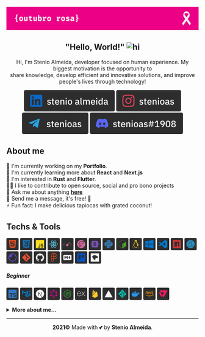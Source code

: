 <p align="center"><img src="https://raw.githubusercontent.com/stenioas/stenioas/main/etc/assets/social-cover-compact.png" alt="Cover" /></p>

<h2 align="center"><strong>"Hello, World!"</strong> <img src="https://user-images.githubusercontent.com/1303154/88677602-1635ba80-d120-11ea-84d8-d263ba5fc3c0.gif" width="24px" alt="hi"></h1>

<p align="center">Hi, I'm Stenio Almeida, developer focused on human experience. My biggest motivation is the opportunity to<br/>share knowledge, develop efficient and innovative solutions, and improve people's lives through technology!</p>

<div align="center">

<a href="https://www.linkedin.com/in/stenioas/"><img src="./etc/assets/linkedinwithlabel.svg" alt="Linkedin username" /></a>
<a href="https://www.instagram.com/stenioas/"><img src="./etc/assets/instagramwithlabel.svg" alt="Instagram username" /></a>
<a href="https://t.me/stenioas/"><img src="./etc/assets/telegramwithlabel.svg" alt="Telegram username" /></a>
<a href="#"><img src="./etc/assets/discordwithlabel.svg" alt="Discord username" /></a>

</div>

<h2><strong>About me</strong></h2>

💼 I'm currently working on my **Portfolio**.<br>
🌱 I'm currently learning more about **React** and **Next.js**<br/>
🧐 I'm interested in **Rust** and **Flutter**.<br/>
🤝🏼 I like to contribute to open source, social and pro bono projects<br/>
💬 Ask me about anything [**here**](https://t.me/stenioas/)<br/>
💌 Send me a message, it's free! 🤗<br/>
⚡ Fun fact: I make delicious tapiocas with grated coconut!

<h2><strong>Techs & Tools</strong></h2>

<img src="./etc/assets/html5.svg" title="HTML5" width="32" height="32" alt="Html5" /> <img src="./etc/assets/css3.svg" title="CSS3" width="32" height="32" alt="CSS3" /> <img src="./etc/assets/javascript.svg" title="JavaScript" width="32" height="32" alt="Javascript" /> <img src="./etc/assets/react.svg" title="React" width="32" height="32" alt="React" /> <img src="./etc/assets/styled-components.svg" title="Styled Components" width="32" height="32" alt="Styled Components" /> <img src="./etc/assets/scss.svg" title="SCSS" width="32" height="32" alt="SCSS" /> <img src="./etc/assets/bootstrap.svg" title="Bootstrap" width="32" height="32" alt="Bootstrap" /> <img src="./etc/assets/python.svg" title="Python" width="32" height="32" alt="Python" /> <img src="./etc/assets/bashscript.svg" title="Bash Script" width="32" height="32" alt="Bash Script" /> <img src="./etc/assets/linux.svg" title="Linux" width="32" height="32" alt="Linux" /> <img src="./etc/assets/windows.svg" title="Windows" width="32" height="32" alt="Windows" /> <img src="./etc/assets/vscode.svg" title="Visual Studio Code" width="32" height="32" alt="Visual Studio Code" /> <img src="./etc/assets/npm.svg" title="NPM" width="32" height="32" alt="NPM" /> <img src="./etc/assets/yarn.svg" title="Yarn" width="32" height="32" alt="Yarn" /> <img src="./etc/assets/insomnia.svg" title="Insomnia" width="32" height="32" alt="Insomnia" /> <img src="./etc/assets/git.svg" title="Git" width="32" height="32" alt="Git" /> <img src="./etc/assets/github.svg" title="Github" width="32" height="32" alt="Github" /> <img src="./etc/assets/figma.svg" title="Figma" width="32" height="32" alt="Figma" /> <img src="./etc/assets/markdown.svg" title="Markdown" width="32" height="32" alt="Markdown" /> <img src="./etc/assets/trello.svg" title="Trello" width="32" height="32" alt="Trello" /> <img src="./etc/assets/mdnwebdocs.svg" title="MDN Web Docs" width="32" height="32" alt="MDN Web Docs" />

<h5><strong>Beginner</strong></h5>

<img src="./etc/assets/typescript.svg" title="TypeScript" width="32" height="32" alt="Typescript" /> <img src="./etc/assets/material-ui.svg" title="Material UI" width="32" height="32" alt="Material UI" /> <img src="./etc/assets/next.svg" title="Next" width="32" height="32" alt="Next" /> <img src="./etc/assets/graphql.svg" title="GraphQL" width="32" height="32" alt="GraphQL" /> <img src="./etc/assets/node.svg" title="Node" width="32" height="32" alt="Node" /> <img src="./etc/assets/express.svg" title="Express" width="32" height="32" alt="Express" /> <img src="./etc/assets/firebase.svg" title="Firebase" width="32" height="32" alt="Firebase" /> <img src="./etc/assets/vercel.svg" title="Vercel" width="32" height="32" alt="Vercel" /> <img src="./etc/assets/netlify.svg" title="Netlify" width="32" height="32" alt="Netlify" /> <img src="./etc/assets/docker.svg" title="Docker" width="32" height="32" alt="Docker" /> <img src="./etc/assets/aws.svg" title="Amazon Web Services" width="32" height="32" alt="Amazon Web Services" /> <img src="./etc/assets/vtex.svg" title="VTEX" width="32" height="32" alt="VTEX" />

<details>
<summary><strong>More about me...</strong></summary>
<br/>

<img src="https://img.shields.io/github/followers/stenioas.svg?style=social&label=Followers&maxAge=2592000" alt="Github followers" /><br />

<div>
<img src="https://github-readme-stats.vercel.app/api?username=stenioas&count_private=true&show_icons=true&theme=react" alt="Github Stats" height="180em"/> <img src="https://github-readme-stats.vercel.app/api/top-langs/?username=stenioas&layout=compact&theme=react&langs_count=8" alt="Top langs" height="180em"/>
</div>

</details>

---

<p align="center"><strong>2021&copy;</strong> Made with 💕 by <strong>Stenio Almeida</strong>.</p>
